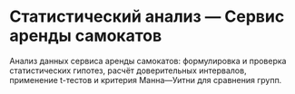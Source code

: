 # Статистический анализ — Сервис аренды самокатов

Анализ данных сервиса аренды самокатов: формулировка и проверка статистических гипотез, расчёт доверительных интервалов, применение t-тестов и критерия Манна—Уитни для сравнения групп.
